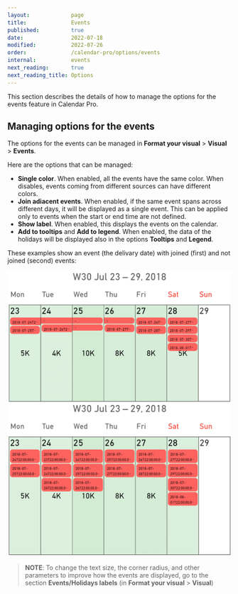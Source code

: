 ```yaml
---
layout:             page
title:              Events
published:          true
date:               2022-07-18
modified:           2022-07-26
order:              /calendar-pro/options/events
internal:           events
next_reading:       true
next_reading_title: Options
---
```


This section describes the details of how to manage the options for the events feature in Calendar Pro.

## Managing options for the events
The options for the events can be managed in **Format your visual** > **Visual** > **Events**.

Here are the options that can be managed:
- **Single color**. When enabled, all the events have the same color. When disables, events coming from different sources can have different colors.
- **Join adiacent events**. When enabled, if the same event spans across different days, it will be displayed as a single event. This can be applied only to events when the start or end time are not defined.
- **Show label**. When enabled, this displays the events on the calendar.
- **Add to tooltips** and **Add to legend**. When enabled, the data of the holidays will be displayed also in the options **Tooltips** and **Legend**.

These examples show an event (the delivary date) with joined (first) and not joined (second) events:

<img src="images/event-joined.png" width="900" alt="A joined event in Calendar pro">

<img src="images/event-not-joined.png" width="900" alt="A not joined event in Calendar pro">


> **NOTE**: To change the text size, the corner radius, and other parameters to improve how the events are displayed, go to the section **Events/Holidays labels** (in **Format your visual** > **Visual**)